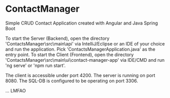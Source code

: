 # ContactManager
Simple CRUD Contact Application created with Angular and Java Spring Boot

To start the Server (Backend), open the directory 'ContactsManager\src\main\api' via IntelliJ/Eclipse or an IDE of your choice and run the application. Pick 'ContactsManagerApplication.java' as the entry point.
To start the Client (Frontend), open the directory 'ContactsManager\src\main\ui\contact-manager-app' via IDE/CMD and run 'ng serve' or 'npm run start'.

The client is accessible under port 4200. The server is running on port 8080. The SQL-DB is configured to be operating on port 3306.

... LMFAO

